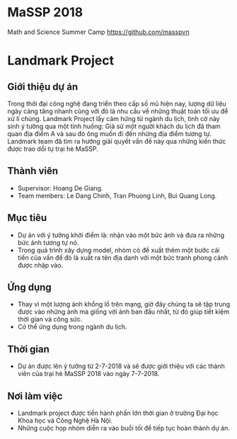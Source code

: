 # MaSSP 2018
Math and Science Summer Camp
https://github.com/masspvn
# Landmark Project

## Giới thiệu dự án
Trong thời đại công nghệ đang triển theo cấp số mũ hiện nay, lượng dữ liệu ngày càng tăng nhanh cùng với đó là nhu cầu về  những thuật toán tối ưu để xử lí chúng. Landmark Project lấy cảm hứng từ ngành du lịch, tình cờ nảy sinh ý tưởng qua một tình huống: Giả sử một người khách du lịch đã tham quan địa điểm A và sau đó ông muốn đi đến những địa điểm tương tự. Landmark team đã tìm ra hướng giải quyết vấn đề này qua những kiến thức được trao dồi tự trại hè MaSSP.

## Thành viên
* Supervisor: Hoang De Giang.
* Team members: Le Dang Chinh, Tran Phuong Linh, Bui Quang Long.

## Mục tiêu
* Dự án với ý tưởng khởi điểm là: nhận vào một bức ảnh và đưa ra những bức ảnh tương tự nó.
* Trong quá trình xây dựng model, nhóm có đề xuất thêm một bước cải tiến của vấn đề đó là xuất ra tên địa danh với một bức tranh phong cảnh được nhập vào.  

## Ứng dụng
* Thay vì một lượng ảnh khổng lồ trên mạng, giờ đây chúng ta sẽ tập trung được vào những ảnh mà giống với ảnh ban đầu nhất, từ đó giúp tiết kiệm thời gian và công sức.
* Có thể ứng dụng trong ngành du lịch.

## Thời gian
* Dự án được lên ý tưởng từ 2-7-2018 và sẽ được giới thiệu với các thành viên của trại hè MaSSP 2018 vào ngày 7-7-2018.
 
## Nơi làm việc
* Landmark project được tiến hành phần lớn thời gian ở trường Đại học Khoa học và Công Nghệ Hà Nội.
* Những cuộc họp nhóm diễn ra vào buổi tối để tiếp tục hoàn thành dự án.

